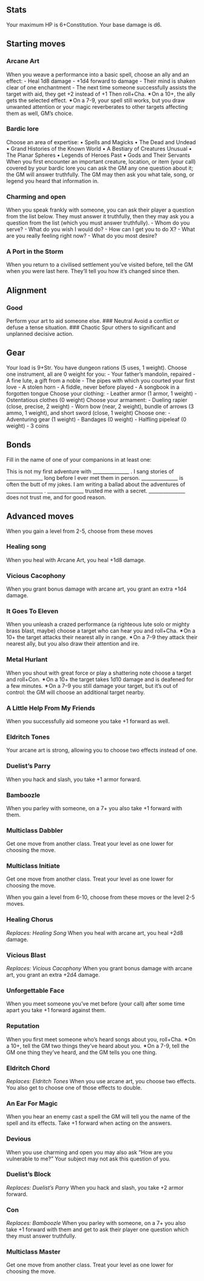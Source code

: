 <h2 id="stats">Stats</h2>
<p>Your maximum HP is 6+Constitution. Your base damage is d6.</p>
<h2 id="starting-moves">Starting moves</h2>
<h3 id="arcane-art">Arcane Art</h3>
<p>When you weave a performance into a basic spell, choose an ally and an effect: - Heal 1d8 damage - +1d4 forward to damage - Their mind is shaken clear of one enchantment - The next time someone successfully assists the target with aid, they get +2 instead of +1 Then roll+Cha. ✴On a 10+, the ally gets the selected effect. ✴On a 7-9, your spell still works, but you draw unwanted attention or your magic reverberates to other targets affecting them as well, GM’s choice.</p>
<h3 id="bardic-lore">Bardic lore</h3>
<p>Choose an area of expertise: • Spells and Magicks • The Dead and Undead • Grand Histories of the Known World • A Bestiary of Creatures Unusual • The Planar Spheres • Legends of Heroes Past • Gods and Their Servants When you first encounter an important creature, location, or item (your call) covered by your bardic lore you can ask the GM any one question about it; the GM will answer truthfully. The GM may then ask you what tale, song, or legend you heard that information in.</p>
<h3 id="charming-and-open">Charming and open</h3>
<p>When you speak frankly with someone, you can ask their player a question from the list below. They must answer it truthfully, then they may ask you a question from the list (which you must answer truthfully). - Whom do you serve? - What do you wish I would do? - How can I get you to do X? - What are you really feeling right now? - What do you most desire?</p>
<h3 id="a-port-in-the-storm">A Port in the Storm</h3>
<p>When you return to a civilised settlement you’ve visited before, tell the GM when you were last here. They’ll tell you how it’s changed since then.</p>
<h2 id="alignment">Alignment</h2>
<h3 id="good">Good</h3>
<p>Perform your art to aid someone else. ### Neutral Avoid a conflict or defuse a tense situation. ### Chaotic Spur others to significant and unplanned decisive action.</p>
<h2 id="gear">Gear</h2>
<p>Your load is 9+Str. You have dungeon rations (5 uses, 1 weight). Choose one instrument, all are 0 weight for you: - Your father’s mandolin, repaired - A fine lute, a gift from a noble - The pipes with which you courted your first love - A stolen horn - A fiddle, never before played - A songbook in a forgotten tongue Choose your clothing: - Leather armor (1 armor, 1 weight) - Ostentatious clothes (0 weight) Choose your armament: - Dueling rapier (close, precise, 2 weight) - Worn bow (near, 2 weight), bundle of arrows (3 ammo, 1 weight), and short sword (close, 1 weight) Choose one: - Adventuring gear (1 weight) - Bandages (0 weight) - Halfling pipeleaf (0 weight) - 3 coins</p>
<h2 id="bonds">Bonds</h2>
<p>Fill in the name of one of your companions in at least one:</p>
<p>This is not my first adventure with _______________ . I sang stories of _______________ long before I ever met them in person. _______________ is often the butt of my jokes. I am writing a ballad about the adventures of _______________ . _______________ trusted me with a secret. _______________ does not trust me, and for good reason.</p>
<h2 id="advanced-moves">Advanced moves</h2>
<p>When you gain a level from 2-5, choose from these moves</p>
<h3 id="healing-song">Healing song</h3>
<p>When you heal with Arcane Art, you heal +1d8 damage.</p>
<h3 id="vicious-cacophony">Vicious Cacophony</h3>
<p>When you grant bonus damage with arcane art, you grant an extra +1d4 damage.</p>
<h3 id="it-goes-to-eleven">It Goes To Eleven</h3>
<p>When you unleash a crazed performance (a righteous lute solo or mighty brass blast, maybe) choose a target who can hear you and roll+Cha. ✴On a 10+ the target attacks their nearest ally in range. ✴On a 7–9 they attack their nearest ally, but you also draw their attention and ire.</p>
<h3 id="metal-hurlant">Metal Hurlant</h3>
<p>When you shout with great force or play a shattering note choose a target and roll+Con. ✴On a 10+ the target takes 1d10 damage and is deafened for a few minutes. ✴On a 7–9 you still damage your target, but it’s out of control: the GM will choose an additional target nearby.</p>
<h3 id="a-little-help-from-my-friends">A Little Help From My Friends</h3>
<p>When you successfully aid someone you take +1 forward as well.</p>
<h3 id="eldritch-tones">Eldritch Tones</h3>
<p>Your arcane art is strong, allowing you to choose two effects instead of one.</p>
<h3 id="duelists-parry">Duelist’s Parry</h3>
<p>When you hack and slash, you take +1 armor forward.</p>
<h3 id="bamboozle">Bamboozle</h3>
<p>When you parley with someone, on a 7+ you also take +1 forward with them.</p>
<h3 id="multiclass-dabbler">Multiclass Dabbler</h3>
<p>Get one move from another class. Treat your level as one lower for choosing the move.</p>
<h3 id="multiclass-initiate">Multiclass Initiate</h3>
<p>Get one move from another class. Treat your level as one lower for choosing the move.</p>
<p>When you gain a level from 6-10, choose from these moves or the level 2-5 moves.</p>
<h3 id="healing-chorus">Healing Chorus</h3>
<p><em>Replaces: Healing Song</em> When you heal with arcane art, you heal +2d8 damage.</p>
<h3 id="vicious-blast">Vicious Blast</h3>
<p><em>Replaces: Vicious Cacophony</em> When you grant bonus damage with arcane art, you grant an extra +2d4 damage.</p>
<h3 id="unforgettable-face">Unforgettable Face</h3>
<p>When you meet someone you’ve met before (your call) after some time apart you take +1 forward against them.</p>
<h3 id="reputation">Reputation</h3>
<p>When you first meet someone who’s heard songs about you, roll+Cha. ✴On a 10+, tell the GM two things they’ve heard about you. ✴On a 7-9, tell the GM one thing they’ve heard, and the GM tells you one thing.</p>
<h3 id="eldritch-chord">Eldritch Chord</h3>
<p><em>Replaces: Eldritch Tones</em> When you use arcane art, you choose two effects. You also get to choose one of those effects to double.</p>
<h3 id="an-ear-for-magic">An Ear For Magic</h3>
<p>When you hear an enemy cast a spell the GM will tell you the name of the spell and its effects. Take +1 forward when acting on the answers.</p>
<h3 id="devious">Devious</h3>
<p>When you use charming and open you may also ask “How are you vulnerable to me?” Your subject may not ask this question of you.</p>
<h3 id="duelists-block">Duelist’s Block</h3>
<p><em>Replaces: Duelist’s Parry</em> When you hack and slash, you take +2 armor forward.</p>
<h3 id="con">Con</h3>
<p><em>Replaces: Bamboozle</em> When you parley with someone, on a 7+ you also take +1 forward with them and get to ask their player one question which they must answer truthfully.</p>
<h3 id="multiclass-master">Multiclass Master</h3>
<p>Get one move from another class. Treat your level as one lower for choosing the move.</p>

